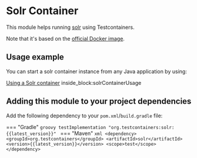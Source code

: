 # Solr Container

This module helps running [solr](https://solr.apache.org/) using Testcontainers.

Note that it's based on the [official Docker image](https://hub.docker.com/_/solr/).

## Usage example

You can start a solr container instance from any Java application by using:

<!--codeinclude-->
[Using a Solr container](../../modules/solr/src/test/java/org/testcontainers/containers/SolrContainerTest.java) inside_block:solrContainerUsage
<!--/codeinclude-->

## Adding this module to your project dependencies

Add the following dependency to your `pom.xml`/`build.gradle` file:

=== "Gradle"
    ```groovy
    testImplementation "org.testcontainers:solr:{{latest_version}}"
    ```
=== "Maven"
    ```xml
    <dependency>
        <groupId>org.testcontainers</groupId>
        <artifactId>solr</artifactId>
        <version>{{latest_version}}</version>
        <scope>test</scope>
    </dependency>
    ```
